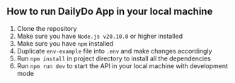 ## How to run DailyDo App  in your local machine

1. Clone the repository
2. Make sure you have `Node.js v20.10.0` or higher installed
3. Make sure you have `npm` installed
4. Duplicate `env-example` file into `.env` and make changes accordingly
5. Run `npm install` in project directory to install all the dependencies
6. Run `npm run dev` to start the API in your local machine with development mode
